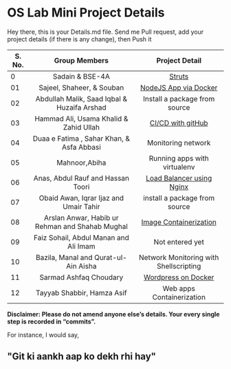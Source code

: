 # OS Lab Mini Project Details

Hey there, this is your Details.md file. Send me Pull request, add your project details (if there is any change), then Push it

| S. No. |                    Group Members                     |                             Project Detail                             |
| ------ | :--------------------------------------------------: | :--------------------------------------------------------------------: |
| 0      |                   Sadain & BSE-4A                    |            [Struts](https://github.com/sadainiqrar/struts)             |
| 01     |              Sajeel, Shaheer, & Souban               | [NodeJS App via Docker](https://github.com/pyBae-py/oslab-project.git) |
| 02     |     Abdullah Malik, Saad Iqbal & Huzaifa Arshad      |                     Install a package from source                      |
| 03     |        Hammad Ali, Usama Khalid & Zahid Ullah        | [CI/CD with gitHub](https://github.com/HammadAli01/node-js-getting-started)           | 
| 04     |      Duaa e Fatima , Sahar Khan, & Asfa Abbasi       |                            Monitoring network                          |
| 05     |                    Mahnoor,Abiha                     |                      Running apps with virtualenv                      |
| 06     |          Anas, Abdul Rauf and Hassan Toori           | [Load Balancer using Nginx](https://github.com/abdul-raouf/load-balancer-proxy-server-with-Nginx)                 |
| 07     |        Obaid Awan, Iqrar Ijaz and Umair Tahir        |                     install a package from source                      |
| 08     |   Arslan Anwar, Habib ur Rehman and Shahab Mughal    | [Image Containerization](https://github.com/arslan919/OS-Lab-Project)  |
| 09     |        Faiz Sohail, Abdul Manan and Ali Imam         |                            Not entered yet                             |
| 10     |           Bazila, Manal and Qurat-ul-Ain Aisha       |                 Network Monitoring with Shellscripting                 |
| 11     |                Sarmad Ashfaq Choudary                |    [Wordpress on Docker](https://github.com/78sarmad/docker-web-app)   |
| 12     |              Tayyab Shabbir, Hamza Asif              |                       Web apps Containerization                        |

**Disclaimer: Please do not amend anyone else’s details. Your every single step is recorded in “commits”.**

For instance, I would say,

## "Git ki aankh aap ko dekh rhi hay"
